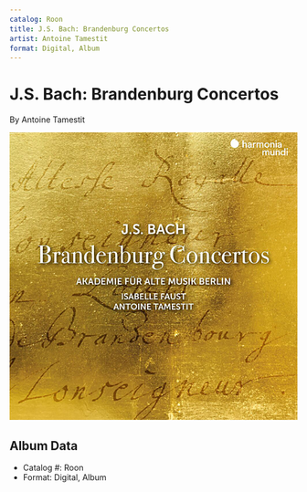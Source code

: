 ```yaml
---
catalog: Roon
title: J.S. Bach: Brandenburg Concertos
artist: Antoine Tamestit
format: Digital, Album
---
```


# J.S. Bach: Brandenburg Concertos

By Antoine Tamestit

![](../../assets/albumcovers/Antoine_Tamestit-JS_Bach-_Brandenburg_Concertos.png)

## Album Data

- Catalog #: Roon
- Format: Digital, Album

